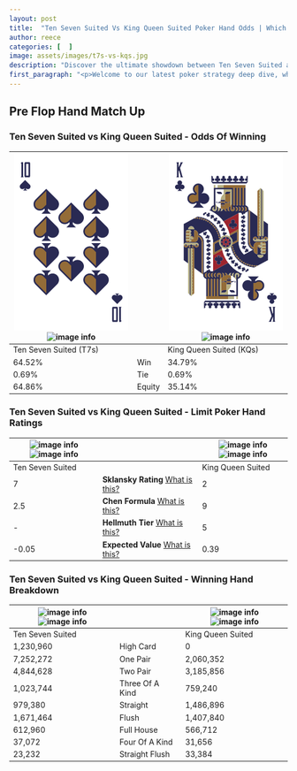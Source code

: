 ```yaml
---
layout: post
title:  "Ten Seven Suited Vs King Queen Suited Poker Hand Odds | Which Is The Better Hand In Poker? A Complete Guide"
author: reece
categories: [  ]
image: assets/images/t7s-vs-kqs.jpg
description: "Discover the ultimate showdown between Ten Seven Suited and King Queen Suited in poker! Uncover the odds, strategies, and scenarios where one hand triumphs over the other. Get ready to up your poker game with this thrilling analysis."
first_paragraph: "<p>Welcome to our latest poker strategy deep dive, where we're pitting two distinct hands against each other in a high-stakes showdown: Ten Seven Suited vs King Queen Suited.</p><p>In the dynamic world of poker, every decision counts, and knowing which hand holds the upper hand is key to your success at the table.</p><p>In this article, we'll dissect these two hands, explore the scenarios where one dominates the other, and equip you with the knowledge to make strategic choices that can tip the odds in your favor.</p><p>Get ready to unravel the intriguing dynamics of these poker hands and elevate your game to new heights.</p>"
---
```




[comment]: # (sp0)

## Pre Flop Hand Match Up

<div class="table hand-ratings" markdown="1"> 



### Ten Seven Suited vs King Queen Suited - Odds Of Winning


    
| ![image info](assets/images/hand1/t.png) ![image info](assets/images/hand1/7s.png) |  | ![image info](assets/images/hand2/k.png) ![image info](assets/images/hand2/qs.png) |
| -------- | -------- | -------- |
| Ten Seven Suited (T7s) |  | King Queen Suited (KQs) |
| 64.52% | Win | 34.79% |
| 0.69% | Tie | 0.69% |
| 64.86% | Equity | 35.14% |




[comment]: # (sp1)



### Ten Seven Suited vs King Queen Suited - Limit Poker Hand Ratings


    
| ![image info](https://www.riverpairs.com/assets/images/hand1/t.png) ![image info](https://www.riverpairs.com/assets/images/hand1/7s.png) |  | ![image info](https://www.riverpairs.com/assets/images/hand2/k.png) ![image info](https://www.riverpairs.com/assets/images/hand2/qs.png) |
| -------- | -------- | -------- |
| Ten Seven Suited |  | King Queen Suited |
| 7 | **Sklansky Rating** [What is this?](/sklansky-rating-explained) | 2 |
| 2.5 | **Chen Formula** [What is this?](/chen-formula-explained) | 9 |
| - | **Hellmuth Tier** [What is this?](/Hellmuth-tier-explained) | 5 |
| -0.05 | **Expected Value** [What is this?](/expected-value-explained) | 0.39 |




[comment]: # (sp2)



### Ten Seven Suited vs King Queen Suited - Winning Hand Breakdown


    
| ![image info](https://www.riverpairs.com/assets/images/hand1/t.png) ![image info](https://www.riverpairs.com/assets/images/hand1/7s.png) |  | ![image info](https://www.riverpairs.com/assets/images/hand2/k.png) ![image info](https://www.riverpairs.com/assets/images/hand2/qs.png) |
| -------- | -------- | -------- |
| Ten Seven Suited |  | King Queen Suited |
| 1,230,960 | High Card | 0 |
| 7,252,272 | One Pair | 2,060,352 |
| 4,844,628 | Two Pair | 3,185,856 |
| 1,023,744 | Three Of A Kind | 759,240 |
| 979,380 | Straight | 1,486,896 |
| 1,671,464 | Flush | 1,407,840 |
| 612,960 | Full House | 566,712 |
| 37,072 | Four Of A Kind | 31,656 |
| 23,232 | Straight Flush | 33,384 |




[comment]: # (sp3)



</div>

[comment]: # (sp4)



[comment]: # (sp5)

